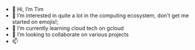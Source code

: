 - 👋 Hi, I’m Tim
- 👀 I’m interested in quite a lot in the computing ecosystem, don't get me started on emojis!;
- 🌱 I’m currently learning cloud tech on gcloud
- 💞️ I’m looking to collaborate on various projects
- 📫 

<!---
NamesTim/NamesTim is a ✨ special ✨ repository because its `README.md` (this file) appears on your GitHub profile.
You can click the Preview link to take a look at your changes.
--->
